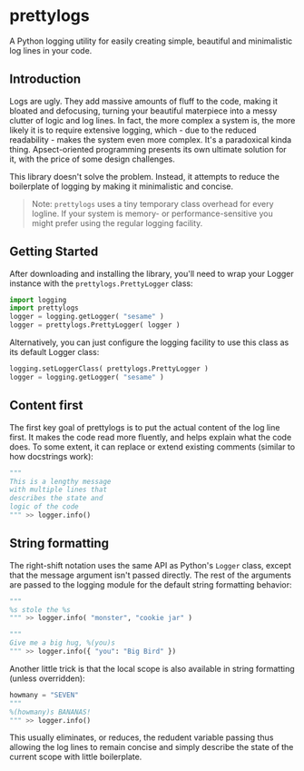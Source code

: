 prettylogs
==========
A Python logging utility for easily creating simple, beautiful and minimalistic log lines in your code.

Introduction
------------
Logs are ugly. They add massive amounts of fluff to the code, making it bloated and defocusing, turning your beautiful materpiece into a messy clutter of logic and log lines. In fact, the more complex a system is, the more likely it is to require extensive logging, which - due to the reduced readability - makes the system even more complex. It's a paradoxical kinda thing. Apsect-oriented programming presents its own ultimate solution for it, with the price of some design challenges.

This library doesn't solve the problem. Instead, it attempts to reduce the boilerplate of logging by making it minimalistic and concise.

> Note: `prettylogs` uses a tiny temporary class overhead for every logline. If your system is memory- or performance-sensitive you might prefer using the regular logging facility.

Getting Started
---------------
After downloading and installing the library, you'll need to wrap your Logger instance with the `prettylogs.PrettyLogger` class:
```python
import logging
import prettylogs
logger = logging.getLogger( "sesame" )
logger = prettylogs.PrettyLogger( logger )
```

Alternatively, you can just configure the logging facility to use this class as its default Logger class:
```python
logging.setLoggerClass( prettylogs.PrettyLogger )
logger = logging.getLogger( "sesame" )
```

Content first
-------------
The first key goal of prettylogs is to put the actual content of the log line first. It makes the code read more fluently, and helps explain what the code does. To some extent, it can replace or extend existing comments (similar to how docstrings work):

```python
"""
This is a lengthy message
with multiple lines that
describes the state and 
logic of the code
""" >> logger.info()
```

String formatting
-----------------
The right-shift notation uses the same API as Python's `Logger` class, except that the message argument isn't passed directly. The rest of the arguments are passed to the logging module for the default string formatting behavior:

```python
"""
%s stole the %s
""" >> logger.info( "monster", "cookie jar" )

"""
Give me a big hug, %(you)s
""" >> logger.info({ "you": "Big Bird" })
```

Another little trick is that the local scope is also available in string formatting (unless overridden):

```python
howmany = "SEVEN"
"""
%(howmany)s BANANAS!
""" >> logger.info()
```

This usually eliminates, or reduces, the redudent variable passing thus allowing the log lines to remain concise and simply describe the state of the current scope with little boilerplate.

